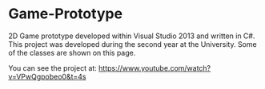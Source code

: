 # Game-Prototype
2D Game prototype developed within Visual Studio 2013 and written in C#. This project was developed during the second year at the University. Some of the classes are shown on this page.

You can see the project at: https://www.youtube.com/watch?v=VPwQgpobeo0&t=4s
